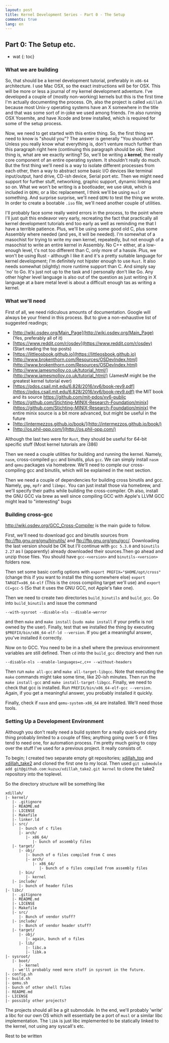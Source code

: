 ```yaml
---
layout: post
title: Kernel Development Series - Part 0 - The Setup
comments: true
lang: en
---
```


## Part 0: The Setup etc.

* wat
{: toc}

### What we are building

So, that should be a kernel development tutorial, preferably in `x86-64` architecture. I use Mac OSX, so the exact instructions will be for OSX. This will be more or less a journal of my kernel development adventure. I've developed a couple of (mostly non-working) kernels but this is the first time I'm actually documenting the process. Oh, also the project is called `xdillah` because most Unix-y operating systems have an X somewhere in the title and that was some sort of in-joke we used among friends. I'm also running OSX Yosemite, and have Xcode and brew installed, which is required for some of the setup process.

Now, we need to get started with this entire thing. So, the first thing we need to know is "should you"? The answer is generally "You shouldn't". Unless you really know what everything is, don't venture much further than this paragraph right here (continuing this paragraph should be ok). Next thing is, what are we exactly writing? So, we'll be writing a **kernel**, the really core component of an entire operating system. It shouldn't really do much. But the first thing we'll need is a way to isolate different processes from each other, then a way to abstract some basic I/O devices like terminal input/output, hard drive, CD-ish device, Serial port etc. Then we might need support for further stuff, networking, graphic support, dynamic linking and so on. What we won't be writing is a bootloader, we use `GRUB`, which is included in `QEMU`, or a libc replacement, I think we'll be using `musl` or something. And surprise surprise, we'll need `QEMU` to test the thing we wrote. In order to create a bootable `.iso` file, we'll need another couple of utilities.

I'll probably face some really weird errors in the process, to the point where I'll just quit this endeavor very early, recreating the fact that practically all kernel development tutorials end too early as well as reminding me that I have a terrible patience. Plus, we'll be using some good old C, plus some Assembly where needed (and yes, it will be needed). I'm somewhat of a masochist for trying to write my own kernel, repeatedly, but not enough of a masochist to write an entire kernel in Assembly. No C++ either, at a low-enough level, t's not too different than C, only more of a hassle. Plus, we won't be using Rust - although I like it and it's a pretty suitable language for kernel development; I'm definitely not hipster enough to use `Rust`. It also needs somewhat (slightly) more runtime support than C. And simply say 'no' to Go. It's just not up to the task and I personally don't like Go. Any other higher level language is also out of the question as just writing in X language at a bare metal level is about a difficult enough tas as writing a kernel.

### What we'll need

First of all, we need ridiculous amounts of documentation. Google will always be your friend in this process. But to give a non-exhaustive list of suggested readings;

- [http://wiki.osdev.org/Main_Page](http://wiki.osdev.org/Main_Page) (Yes, preferably all of it)
- [https://www.reddit.com/r/osdev](https://www.reddit.com/r/osdev) (Start reading the top posts)
- [https://littleosbook.github.io](https://littleosbook.github.io)
- [http://www.brokenthorn.com/Resources/OSDevIndex.html](http://www.brokenthorn.com/Resources/OSDevIndex.html)
- [http://www.jamesmolloy.co.uk/tutorial_html/](http://www.jamesmolloy.co.uk/tutorial_html/) (JamesM might be the greatest kernel tutorial ever)
- [https://pdos.csail.mit.edu/6.828/2016/xv6/book-rev9.pdf](https://pdos.csail.mit.edu/6.828/2016/xv6/book-rev9.pdf) the MIT book and its source https://github.com/mit-pdos/xv6-public
- [https://github.com/Stichting-MINIX-Research-Foundation/minix](https://github.com/Stichting-MINIX-Research-Foundation/minix) the entire minix source is a bit more advanced, but might be useful in the future
- [http://intermezzos.github.io/book/](http://intermezzos.github.io/book/)
- [http://os.phil-opp.com/](http://os.phil-opp.com/)

Although the last two were for `Rust`, they should be useful for 64-bit specific stuff (Most kernel tutorials are i386)

Then we need a couple utilities for building and running the kernel. Namely, `nasm`, cross-compiled `gcc` and binutils, plus `gcc`. We can simply install `nasm` and `qemu` packages via homebrew. We'll need to comple our cross-compiling gcc and binutils, which will be explained in the next section.

Then we need a couple of dependencies for building cross binutils and gcc. Namely, `gmp`, `mpfr` and `libmpc`. You can just install those via homebrew, and we'll specify their paths while building the cross-compiler. Oh also, install the GNU GCC via brew as well since compiling GCC with Apple's LLVM GCC might lead to "interesting" bugs

### Building cross-gcc

http://wiki.osdev.org/GCC_Cross-Compiler is the main guide to follow.

First, we'll need to download gcc and binutils sources from ftp://ftp.gnu.org/gnu/binutils/ and ftp://ftp.gnu.org/gnu/gcc/. Downloading the last version should be OK but I'll continue with `gcc 5.3.0` and `binutils 2.27` as I (apparently) already downloaded their sources.Then go ahead and unzip those files. You should have `gcc-<version>` and `binutils-<version>` folders now.

Then set some basic config options with `export PREFIX="$HOME/opt/cross"` (change this if you want to install the thing somewhere else) `export TARGET=x86_64-elf` (This is the cross compiling target we'll use) and `export CC=gcc-5` (So that it uses the GNU GCC, not Apple's fake one).

Then we need to create two directories `build_binutils` and `build_gcc`. Go into `build_binutils` and issue the command 

```../binutils-{version}/configure --prefix=$PREFIX --target=$TARGET \
--with-sysroot --disable-nls --disable-werror
```

and then `make` and `make install` (`sudo make install` if your prefix is not owned by the user). Finally, test that we installed the thing by executing `$PREFIX/bin/x86_64-elf-ld --version`. If you get a meaningful answer, you've installed it correctly.

Now on to GCC. You need to be in a shell where the previous environment variables are still defined. Then `cd` into the `build_gcc` directory and then run 

```../gcc-{version}/configure --prefix=$PREFIX --target=$TARGET \
--disable-nls --enable-languages=c,c++ --without-headers
```

Then run `make all-gcc` and `make all-target-libgcc`. Note that executing the `make` commands might take some time, like 20-ish minutes. Then run the `make install-gcc` and `make install-target-libgcc`. Finally, we need to check that gcc is installed. Run `PREFIX/bin/x86_64-elf-gcc --version`. Again, if you get a meaningful answer, you probably installed it quickly.

Finally, check if `nasm` and `qemu-system-x86_64` are installed. We'll need those tools.

### Setting Up a Development Environment

Although you don't really need a build system for a really quick-and dirty thing probably limited to a couple of files; anything going over 5 or 6 files tend to need one, for automation process. I'm pretty much going to copy over the stuff I've used for a previous project. It really consists of.

To begin; I created two separate empty git repositories; [xdillah_top](https://github.com/kuzux/xdillah_top) and [xdillah_take2](https://github.com/kuzux/xdillah_take2) and cloned the first one to my local. Then used `git submodule add git@github.com:kuzux/xdillah_take2.git kernel` to clone the take2 repository into the toplevel. 

So the directory structure will be something like

```
xdillah/
|- kernel/
   |- .gitignore
   |- README.md
   |- LICENSE
   |- Makefile
   |- linker.ld
   |- src/
      |- bunch of c files
      |- arch/
         |- x86_64/
            |- bunch of assembly files
   |- target/
      |- obj/
         |- bunch of o files compiled from C ones
         |- arch/
            |- x86_64/
               |- bunch of o files compiled from assembly files
      |- bin/
         |- kernel
   |- include/
      |- bunch of header files
|- libc/
   |- .gitignore
   |- README.md
   |- LICENSE
   |- Makefile
   |- src/
      |- Bunch of vendor stuff?
   |- include/
      |- Bunch of vendor header stuff?
   |- target/
      |- obj/
         |- again, bunch of o files
      |- lib/
         |- libc.a
         |- libk.a
|- sysroot/
   |- boot/
      |- kernel
   |- we'll probably need more stuff in sysroot in the future.
|- config.sh
|- build.sh
|- qemu.sh
|- bunch of other shell files
|- README.md
|- LICENSE
|- possibly other projects?
```

The projects should all be a git submodule. In the end, we'll probably 'write' a libc for our own OS which will essentially be a port of `musl` or a similar libc implementation. The `libk` is just libc implemented to be statically linked to the kernel, not using any syscall's etc.

Rest to be written

